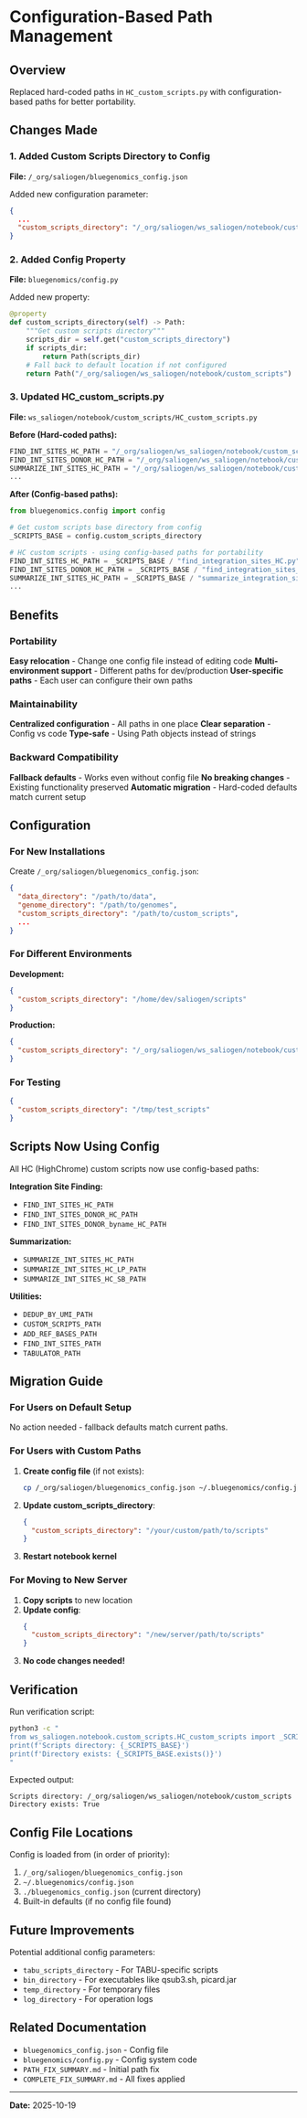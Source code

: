 # Configuration-Based Path Management

## Overview

Replaced hard-coded paths in `HC_custom_scripts.py` with configuration-based paths for better portability.

## Changes Made

### 1. Added Custom Scripts Directory to Config

**File:** `/_org/saliogen/bluegenomics_config.json`

Added new configuration parameter:
```json
{
  ...
  "custom_scripts_directory": "/_org/saliogen/ws_saliogen/notebook/custom_scripts"
}
```

### 2. Added Config Property

**File:** `bluegenomics/config.py`

Added new property:
```python
@property
def custom_scripts_directory(self) -> Path:
    """Get custom scripts directory"""
    scripts_dir = self.get("custom_scripts_directory")
    if scripts_dir:
        return Path(scripts_dir)
    # Fall back to default location if not configured
    return Path("/_org/saliogen/ws_saliogen/notebook/custom_scripts")
```

### 3. Updated HC_custom_scripts.py

**File:** `ws_saliogen/notebook/custom_scripts/HC_custom_scripts.py`

**Before (Hard-coded paths):**
```python
FIND_INT_SITES_HC_PATH = "/_org/saliogen/ws_saliogen/notebook/custom_scripts/find_integration_sites_HC.py"
FIND_INT_SITES_DONOR_HC_PATH = "/_org/saliogen/ws_saliogen/notebook/custom_scripts/find_integration_sites_donor_HC.py"
SUMMARIZE_INT_SITES_HC_PATH = "/_org/saliogen/ws_saliogen/notebook/custom_scripts/summarize_integration_sites_HC.py"
...
```

**After (Config-based paths):**
```python
from bluegenomics.config import config

# Get custom scripts base directory from config
_SCRIPTS_BASE = config.custom_scripts_directory

# HC custom scripts - using config-based paths for portability
FIND_INT_SITES_HC_PATH = _SCRIPTS_BASE / "find_integration_sites_HC.py"
FIND_INT_SITES_DONOR_HC_PATH = _SCRIPTS_BASE / "find_integration_sites_donor_HC.py"
SUMMARIZE_INT_SITES_HC_PATH = _SCRIPTS_BASE / "summarize_integration_sites_HC.py"
...
```

## Benefits

### Portability
 **Easy relocation** - Change one config file instead of editing code
 **Multi-environment support** - Different paths for dev/production
 **User-specific paths** - Each user can configure their own paths

### Maintainability
 **Centralized configuration** - All paths in one place
 **Clear separation** - Config vs code
 **Type-safe** - Using Path objects instead of strings

### Backward Compatibility
 **Fallback defaults** - Works even without config file
 **No breaking changes** - Existing functionality preserved
 **Automatic migration** - Hard-coded defaults match current setup

## Configuration

### For New Installations

Create `/_org/saliogen/bluegenomics_config.json`:
```json
{
  "data_directory": "/path/to/data",
  "genome_directory": "/path/to/genomes",
  "custom_scripts_directory": "/path/to/custom_scripts",
  ...
}
```

### For Different Environments

**Development:**
```json
{
  "custom_scripts_directory": "/home/dev/saliogen/scripts"
}
```

**Production:**
```json
{
  "custom_scripts_directory": "/_org/saliogen/ws_saliogen/notebook/custom_scripts"
}
```

### For Testing

```json
{
  "custom_scripts_directory": "/tmp/test_scripts"
}
```

## Scripts Now Using Config

All HC (HighChrome) custom scripts now use config-based paths:

 **Integration Site Finding:**
- `FIND_INT_SITES_HC_PATH`
- `FIND_INT_SITES_DONOR_HC_PATH`
- `FIND_INT_SITES_DONOR_byname_HC_PATH`

 **Summarization:**
- `SUMMARIZE_INT_SITES_HC_PATH`
- `SUMMARIZE_INT_SITES_HC_LP_PATH`
- `SUMMARIZE_INT_SITES_HC_SB_PATH`

 **Utilities:**
- `DEDUP_BY_UMI_PATH`
- `CUSTOM_SCRIPTS_PATH`
- `ADD_REF_BASES_PATH`
- `FIND_INT_SITES_PATH`
- `TABULATOR_PATH`

## Migration Guide

### For Users on Default Setup
No action needed - fallback defaults match current paths.

### For Users with Custom Paths

1. **Create config file** (if not exists):
   ```bash
   cp /_org/saliogen/bluegenomics_config.json ~/.bluegenomics/config.json
   ```

2. **Update custom_scripts_directory**:
   ```json
   {
     "custom_scripts_directory": "/your/custom/path/to/scripts"
   }
   ```

3. **Restart notebook kernel**

### For Moving to New Server

1. **Copy scripts** to new location
2. **Update config**:
   ```json
   {
     "custom_scripts_directory": "/new/server/path/to/scripts"
   }
   ```
3. **No code changes needed!**

## Verification

Run verification script:
```bash
python3 -c "
from ws_saliogen.notebook.custom_scripts.HC_custom_scripts import _SCRIPTS_BASE
print(f'Scripts directory: {_SCRIPTS_BASE}')
print(f'Directory exists: {_SCRIPTS_BASE.exists()}')
"
```

Expected output:
```
Scripts directory: /_org/saliogen/ws_saliogen/notebook/custom_scripts
Directory exists: True
```

## Config File Locations

Config is loaded from (in order of priority):
1. `/_org/saliogen/bluegenomics_config.json`
2. `~/.bluegenomics/config.json`
3. `./bluegenomics_config.json` (current directory)
4. Built-in defaults (if no config file found)

## Future Improvements

Potential additional config parameters:
- `tabu_scripts_directory` - For TABU-specific scripts
- `bin_directory` - For executables like qsub3.sh, picard.jar
- `temp_directory` - For temporary files
- `log_directory` - For operation logs

## Related Documentation

- `bluegenomics_config.json` - Config file
- `bluegenomics/config.py` - Config system code
- `PATH_FIX_SUMMARY.md` - Initial path fix
- `COMPLETE_FIX_SUMMARY.md` - All fixes applied

---

**Date:** 2025-10-19

